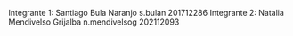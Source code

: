 Integrante 1: Santiago Bula Naranjo s.bulan 201712286
Integrante 2: Natalia Mendivelso Grijalba n.mendivelsog 202112093


